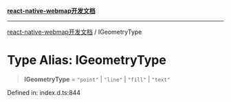 [**react-native-webmap开发文档**](../README.md)

***

[react-native-webmap开发文档](../globals.md) / IGeometryType

# Type Alias: IGeometryType

> **IGeometryType** = `"point"` \| `"line"` \| `"fill"` \| `"text"`

Defined in: index.d.ts:844
